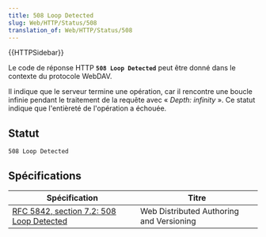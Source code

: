 ```yaml
---
title: 508 Loop Detected
slug: Web/HTTP/Status/508
translation_of: Web/HTTP/Status/508
---
```


{{HTTPSidebar}}

Le code de réponse HTTP **`508 Loop Detected`** peut être donné dans le contexte du protocole WebDAV.

Il indique que le serveur termine une opération, car il rencontre une boucle infinie pendant le traitement de la requête avec «&nbsp;<i lang="en">Depth: infinity</i>&nbsp;». Ce statut indique que l'entièreté de l'opération a échouée.

## Statut

```
508 Loop Detected
```

## Spécifications

| Spécification                                                | Titre                                    |
| ------------------------------------------------------------ | ---------------------------------------- |
| [RFC 5842, section 7.2: 508 Loop Detected](https://datatracker.ietf.org/doc/html/rfc5842#section-7.2) | Web Distributed Authoring and Versioning |
